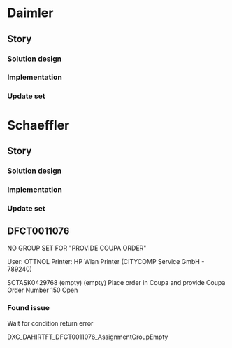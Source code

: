 # Daimler

## Story

### Solution design

### Implementation

### Update set

# Schaeffler

## Story

### Solution design

### Implementation

### Update set

## DFCT0011076 
NO GROUP SET FOR "PROVIDE COUPA ORDER"

User: OTTNOL
Printer: HP Wlan Printer (CITYCOMP Service GmbH - 789240)

SCTASK0429768	(empty)	(empty)	Place order in Coupa and provide Coupa Order Number	150	 Open

### Found issue
Wait for condition return error

DXC_DAHIRTFT_DFCT0011076_AssignmentGroupEmpty
